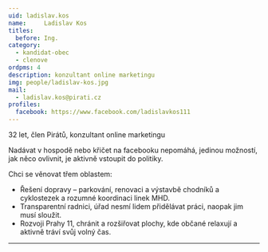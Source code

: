 ```yaml
---
uid: ladislav.kos
name:     Ladislav Kos
titles:
  before: Ing.
category:
  - kandidat-obec
  - clenove
ordpms: 4
description: konzultant online marketingu
img: people/ladislav-kos.jpg
mail:
  - ladislav.kos@pirati.cz
profiles:
  facebook: https://www.facebook.com/ladislavkos111
---
```


32 let, člen Pirátů, konzultant online marketingu

Nadávat v hospodě nebo křičet na facebooku nepomáhá, jedinou možností, jak něco ovlivnit, je aktivně vstoupit do politiky. 

Chci se věnovat třem oblastem: 
- Řešení dopravy – parkování, renovaci a výstavbě chodníků a cyklostezek a rozumné koordinaci linek MHD. 
- Transparentní radnici, úřad nesmí lidem přidělávat práci, naopak jim musí sloužit. 
- Rozvoji Prahy 11, chránit a rozšiřovat plochy, kde občané relaxují a aktivně tráví svůj volný čas.


---